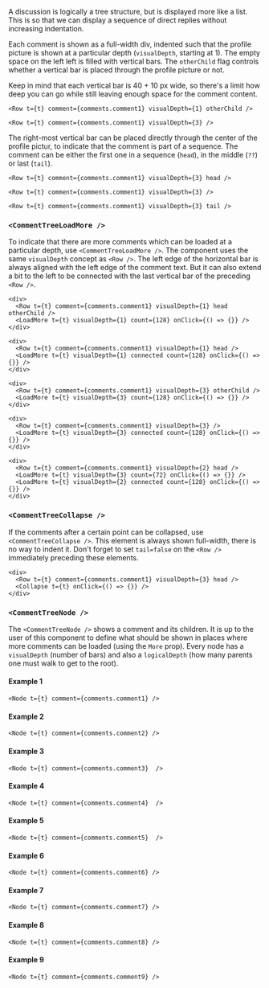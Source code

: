 A discussion is logically a tree structure, but is displayed more like a list. This is so that we can display a sequence of direct replies without increasing indentation.

Each comment is shown as a full-width div, indented such that the profile picture is shown at a particular depth (`visualDepth`, starting at 1). The empty space on the left left is filled with vertical bars. The `otherChild` flag controls whether a vertical bar is placed through the profile picture or not.

Keep in mind that each vertical bar is 40 + 10 px wide, so there's a limit how deep you can go while still leaving enough space for the comment content.

```react|noSource,span-3,plain
<Row t={t} comment={comments.comment1} visualDepth={1} otherChild />
```
```react|noSource,span-3,plain
<Row t={t} comment={comments.comment1} visualDepth={3} />
```

The right-most vertical bar can be placed directly through the center of the profile pictur, to indicate that the comment is part of a sequence. The comment can be either the first one in a sequence (`head`), in the middle (`??`) or last (`tail`).

```react|noSource,span-2,plain
<Row t={t} comment={comments.comment1} visualDepth={3} head />
```
```react|noSource,span-2,plain
<Row t={t} comment={comments.comment1} visualDepth={3} />
```
```react|noSource,span-2,plain
<Row t={t} comment={comments.comment1} visualDepth={3} tail />
```

### `<CommentTreeLoadMore />`

To indicate that there are more comments which can be loaded at a particular depth, use `<CommentTreeLoadMore />`. The component uses the same `visualDepth` concept as  `<Row />`. The left edge of the horizontal bar is always aligned with the left edge of the comment text. But it can also extend a bit to the left to be connected with the last vertical bar of the preceding `<Row />`.

```react|noSource,span-3,plain
<div>
  <Row t={t} comment={comments.comment1} visualDepth={1} head otherChild />
  <LoadMore t={t} visualDepth={1} count={128} onClick={() => {}} />
</div>
```
```react|noSource,span-3,plain
<div>
  <Row t={t} comment={comments.comment1} visualDepth={1} head />
  <LoadMore t={t} visualDepth={1} connected count={128} onClick={() => {}} />
</div>
```
```react|noSource,span-3,plain
<div>
  <Row t={t} comment={comments.comment1} visualDepth={3} otherChild />
  <LoadMore t={t} visualDepth={3} count={128} onClick={() => {}} />
</div>
```
```react|noSource,span-3,plain
<div>
  <Row t={t} comment={comments.comment1} visualDepth={3} />
  <LoadMore t={t} visualDepth={3} connected count={128} onClick={() => {}} />
</div>
```

```react|noSource,plain
<div>
  <Row t={t} comment={comments.comment1} visualDepth={2} head />
  <LoadMore t={t} visualDepth={3} count={72} onClick={() => {}} />
  <LoadMore t={t} visualDepth={2} connected count={128} onClick={() => {}} />
</div>
```

### `<CommentTreeCollapse />`

If the comments after a certain point can be collapsed, use `<CommentTreeCollapse />`. This element is always shown full-width, there is no way to indent it. Don't forget to set `tail=false` on the `<Row />` immediately preceding these elements.


```react|noSource,plain
<div>
  <Row t={t} comment={comments.comment1} visualDepth={3} head />
  <Collapse t={t} onClick={() => {}} />
</div>
```


### `<CommentTreeNode />`

The `<CommentTreeNode />` shows a comment and its children. It is up to the user of this component to define what should be shown in places where more comments can be loaded (using the `More` prop). Every node has a `visualDepth` (number of bars) and also a `logicalDepth` (how many parents one must walk to get to the root).

#### Example 1

```react|noSource,plain
<Node t={t} comment={comments.comment1} />
```

#### Example 2

```react|noSource,plain
<Node t={t} comment={comments.comment2} />
```

#### Example 3

```react|noSource,plain
<Node t={t} comment={comments.comment3}  />
```

#### Example 4

```react|noSource,plain
<Node t={t} comment={comments.comment4}  />
```

#### Example 5

```react|noSource,plain
<Node t={t} comment={comments.comment5}  />
```

#### Example 6

```react|noSource,plain
<Node t={t} comment={comments.comment6} />
```

#### Example 7

```react|noSource,plain
<Node t={t} comment={comments.comment7} />
```

#### Example 8

```react|noSource,plain
<Node t={t} comment={comments.comment8} />
```

#### Example 9

```react|noSource,plain
<Node t={t} comment={comments.comment9} />
```
